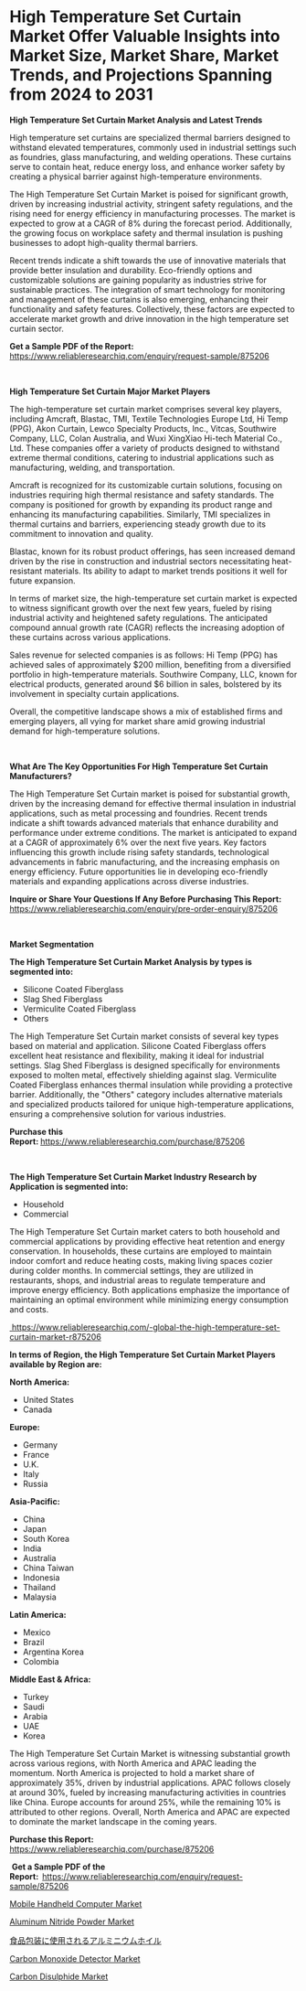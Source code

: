 <p><h1>High Temperature Set Curtain Market Offer Valuable Insights into Market Size, Market Share, Market Trends, and Projections Spanning from 2024 to 2031</h1></p><p><strong>High Temperature Set Curtain Market Analysis and Latest Trends</strong></p>
<p><p>High temperature set curtains are specialized thermal barriers designed to withstand elevated temperatures, commonly used in industrial settings such as foundries, glass manufacturing, and welding operations. These curtains serve to contain heat, reduce energy loss, and enhance worker safety by creating a physical barrier against high-temperature environments.</p><p>The High Temperature Set Curtain Market is poised for significant growth, driven by increasing industrial activity, stringent safety regulations, and the rising need for energy efficiency in manufacturing processes. The market is expected to grow at a CAGR of 8% during the forecast period. Additionally, the growing focus on workplace safety and thermal insulation is pushing businesses to adopt high-quality thermal barriers.</p><p>Recent trends indicate a shift towards the use of innovative materials that provide better insulation and durability. Eco-friendly options and customizable solutions are gaining popularity as industries strive for sustainable practices. The integration of smart technology for monitoring and management of these curtains is also emerging, enhancing their functionality and safety features. Collectively, these factors are expected to accelerate market growth and drive innovation in the high temperature set curtain sector.</p></p>
<p><strong>Get a Sample PDF of the Report:&nbsp;</strong> <a href="https://www.reliableresearchiq.com/enquiry/request-sample/875206">https://www.reliableresearchiq.com/enquiry/request-sample/875206</a></p>
<p>&nbsp;</p>
<p><strong>High Temperature Set Curtain Major Market Players</strong></p>
<p><p>The high-temperature set curtain market comprises several key players, including Amcraft, Blastac, TMI, Textile Technologies Europe Ltd, Hi Temp (PPG), Akon Curtain, Lewco Specialty Products, Inc., Vitcas, Southwire Company, LLC, Colan Australia, and Wuxi XingXiao Hi-tech Material Co., Ltd. These companies offer a variety of products designed to withstand extreme thermal conditions, catering to industrial applications such as manufacturing, welding, and transportation.</p><p>Amcraft is recognized for its customizable curtain solutions, focusing on industries requiring high thermal resistance and safety standards. The company is positioned for growth by expanding its product range and enhancing its manufacturing capabilities. Similarly, TMI specializes in thermal curtains and barriers, experiencing steady growth due to its commitment to innovation and quality.</p><p>Blastac, known for its robust product offerings, has seen increased demand driven by the rise in construction and industrial sectors necessitating heat-resistant materials. Its ability to adapt to market trends positions it well for future expansion.</p><p>In terms of market size, the high-temperature set curtain market is expected to witness significant growth over the next few years, fueled by rising industrial activity and heightened safety regulations. The anticipated compound annual growth rate (CAGR) reflects the increasing adoption of these curtains across various applications.</p><p>Sales revenue for selected companies is as follows: Hi Temp (PPG) has achieved sales of approximately $200 million, benefiting from a diversified portfolio in high-temperature materials. Southwire Company, LLC, known for electrical products, generated around $6 billion in sales, bolstered by its involvement in specialty curtain applications. </p><p>Overall, the competitive landscape shows a mix of established firms and emerging players, all vying for market share amid growing industrial demand for high-temperature solutions.</p></p>
<p>&nbsp;</p>
<p><strong>What Are The Key Opportunities For High Temperature Set Curtain Manufacturers?</strong></p>
<p><p>The High Temperature Set Curtain market is poised for substantial growth, driven by the increasing demand for effective thermal insulation in industrial applications, such as metal processing and foundries. Recent trends indicate a shift towards advanced materials that enhance durability and performance under extreme conditions. The market is anticipated to expand at a CAGR of approximately 6% over the next five years. Key factors influencing this growth include rising safety standards, technological advancements in fabric manufacturing, and the increasing emphasis on energy efficiency. Future opportunities lie in developing eco-friendly materials and expanding applications across diverse industries.</p></p>
<p><strong>Inquire or Share Your Questions If Any Before Purchasing This Report:</strong> <a href="https://www.reliableresearchiq.com/enquiry/pre-order-enquiry/875206">https://www.reliableresearchiq.com/enquiry/pre-order-enquiry/875206</a></p>
<p>&nbsp;</p>
<p><strong>Market Segmentation</strong></p>
<p><strong>The High Temperature Set Curtain Market Analysis by types is segmented into:</strong></p>
<p><ul><li>Silicone Coated Fiberglass</li><li>Slag Shed Fiberglass</li><li>Vermiculite Coated Fiberglass</li><li>Others</li></ul></p>
<p><p>The High Temperature Set Curtain market consists of several key types based on material and application. Silicone Coated Fiberglass offers excellent heat resistance and flexibility, making it ideal for industrial settings. Slag Shed Fiberglass is designed specifically for environments exposed to molten metal, effectively shielding against slag. Vermiculite Coated Fiberglass enhances thermal insulation while providing a protective barrier. Additionally, the "Others" category includes alternative materials and specialized products tailored for unique high-temperature applications, ensuring a comprehensive solution for various industries.</p></p>
<p><strong>Purchase this Report:&nbsp;</strong><a href="https://www.reliableresearchiq.com/purchase/875206">https://www.reliableresearchiq.com/purchase/875206</a></p>
<p>&nbsp;</p>
<p><strong>The High Temperature Set Curtain Market Industry Research by Application is segmented into:</strong></p>
<p><ul><li>Household</li><li>Commercial</li></ul></p>
<p><p>The High Temperature Set Curtain market caters to both household and commercial applications by providing effective heat retention and energy conservation. In households, these curtains are employed to maintain indoor comfort and reduce heating costs, making living spaces cozier during colder months. In commercial settings, they are utilized in restaurants, shops, and industrial areas to regulate temperature and improve energy efficiency. Both applications emphasize the importance of maintaining an optimal environment while minimizing energy consumption and costs.</p></p>
<p><a href="https://www.reliableresearchiq.com/-global-the-high-temperature-set-curtain-market-r875206">&nbsp;https://www.reliableresearchiq.com/-global-the-high-temperature-set-curtain-market-r875206</a></p>
<p><strong>In terms of Region, the High Temperature Set Curtain Market Players available by Region are:</strong></p>
<p>
    <p> <strong> North America: </strong>
        <ul>
            <li>United States</li>
            <li>Canada</li>
        </ul>
        </p> 
    <p> <strong> Europe: </strong>
        <ul>
            <li>Germany</li>
            <li>France</li>
            <li>U.K.</li>
            <li>Italy</li>
            <li>Russia</li>
        </ul>
        </p> 
    <p> <strong> Asia-Pacific: </strong>
        <ul>
            <li>China</li>
            <li>Japan</li>
            <li>South Korea</li>
            <li>India</li>
            <li>Australia</li>
            <li>China Taiwan</li>
            <li>Indonesia</li>
            <li>Thailand</li>
            <li>Malaysia</li>
        </ul>
        </p> 
    <p> <strong> Latin America: </strong>
        <ul>
            <li>Mexico</li>
            <li>Brazil</li>
            <li>Argentina Korea</li>
            <li>Colombia</li>
        </ul>
        </p> 
    <p> <strong> Middle East & Africa: </strong>
        <ul>
            <li>Turkey</li>
            <li>Saudi</li>
            <li>Arabia</li>
            <li>UAE</li>
            <li>Korea</li>
        </ul>
    </p>
    </p>
<p><p>The High Temperature Set Curtain Market is witnessing substantial growth across various regions, with North America and APAC leading the momentum. North America is projected to hold a market share of approximately 35%, driven by industrial applications. APAC follows closely at around 30%, fueled by increasing manufacturing activities in countries like China. Europe accounts for around 25%, while the remaining 10% is attributed to other regions. Overall, North America and APAC are expected to dominate the market landscape in the coming years.</p></p>
<p><strong>Purchase this Report: </strong><a href="https://www.reliableresearchiq.com/purchase/875206">https://www.reliableresearchiq.com/purchase/875206</a></p>
<p>&nbsp;<strong>Get a Sample PDF of the Report:&nbsp;&nbsp;</strong><a href="https://www.reliableresearchiq.com/enquiry/request-sample/875206">https://www.reliableresearchiq.com/enquiry/request-sample/875206</a></p>
<p><strong></strong></p>
<p><p><a href="https://www.linkedin.com/pulse/mobile-handheld-computer-market-segmentation-geographical-tzrme?trackingId=IIj1ec3HSsqSlqQcaAVFuQ%3D%3D">Mobile Handheld Computer Market</a></p><p><a href="https://medium.com/@hernandezdorothy026/the-aluminum-nitride-powder-market-insights-report-offers-an-in-depth-and-thorough-analysis-of-8df01810f1c9">Aluminum Nitride Powder Market</a></p><p><a href="https://medium.com/@jackybrekke_41148/%E9%A3%9F%E5%93%81%E5%8C%85%E8%A3%85%E5%B8%82%E5%A0%B4%E3%81%AB%E3%81%8A%E3%81%91%E3%82%8B%E3%82%A2%E3%83%AB%E3%83%9F%E3%83%9B%E3%82%A4%E3%83%AB%E3%81%AE%E6%B4%9E%E5%AF%9F-%E5%B8%82%E5%A0%B4%E8%A3%BD%E5%93%81%E3%81%8A%E3%82%88%E3%81%B3%E5%9C%B0%E5%9F%9F%E5%88%86%E6%9E%90%E3%81%AF2024%E5%B9%B4%E3%81%8B%E3%82%892031%E5%B9%B4%E3%81%AE%E6%9C%9F%E9%96%93%E3%81%AB%E4%BA%88%E6%B8%AC%E3%81%95%E3%82%8C%E3%81%A6%E3%81%84%E3%81%BE%E3%81%99-28619f1d62f6?postPublishedType=initial">食品包装に使用されるアルミニウムホイル</a></p><p><a href="https://issuu.com/reportprime-2/docs/carbon-monoxide-detector-market-siz_e71fefc7816341">Carbon Monoxide Detector Market</a></p><p><a href="https://issuu.com/reportprime-2/docs/carbon-disulphide-market-size-2030._53de95467612a6">Carbon Disulphide Market</a></p></p>